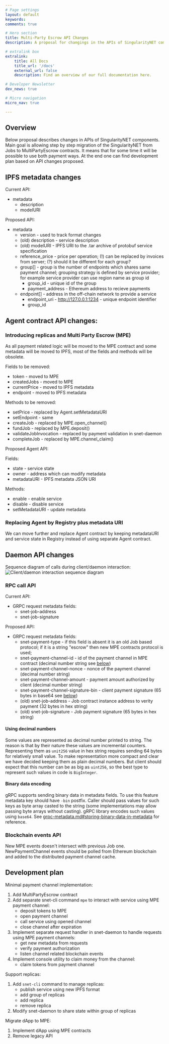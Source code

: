 ```yaml
---
# Page settings
layout: default
keywords:
comments: true

# Hero section
title: Multi-Party Escrow API Changes
description: A proposal for changings in the APIs of SingularityNET components.

# extralink box
extralink:
    title: All Docs
    title_url: '/docs'
    external_url: false
    description: Find an overview of our full documentation here.

# Developer Newsletter
dev_news: true

# Micro navigation
micro_nav: true

---
```


## Overview

Below proposal describes changes in APIs of SingularityNET components. Main
goal is allowing step by step migration of the SingularityNET from Jobs to
MultiPartyEscrow contracts. It means that for some time it will be possible to
use both payment ways. At the end one can find development plan based on API
changes proposed.

## IPFS metadata changes

Current API:

- metadata
  - description
  - modelURI

Proposed API:

- metadata
  - version - used to track format changes
  - (old) description - service description
  - (old) modelURI - IPFS URI to the .tar archive of protobuf service specification
  - reference_price - price per operation;
  (!) can be replaced by invoices from server;
  (?) should it be different for each group?
  - group[] - group is the number of endpoints which shares same payment channel; grouping strategy is defined by service provider; for example service provider can use region name as group id
    - group_id - unique id of the group
    - payment_address - Ethereum address to recieve payments
  - endpoint[] - address in the off-chain network to provide a service
    - endpoint_uri - http://127.0.0.1:1234 - unique endpoint identifier
    - group_id

## Agent contract API changes:

### Introducing replicas and Multi Party Escrow (MPE)

As all payment related logic will be moved to the MPE contract and some
metadata will be moved to IPFS, most of the fields and methods will be
obsolete.

Fields to be removed:
- token - moved to MPE
- createdJobs - moved to MPE
- currentPrice - moved to IPFS metadata
- endpoint - moved to IPFS metadata

Methods to be removed:
- setPrice - replaced by Agent.setMetadataURI
- setEndpoint - same
- createJob - replaced by MPE.open_channel()
- fundJob - replaced by MPE.deposit()
- validateJobInvocation - replaced by payment validation in snet-daemon
- completeJob - replaced by MPE.channel_claim()

Proposed Agent API:

Fields:
- state - service state
- owner - address which can modify metadata
- metadataURI - IPFS metadata JSON URI

Methods:
- enable - enable service
- disable - disable service
- setMetadataURI - update metadata

### Replacing Agent by Registry plus metadata URI

We can move further and replace Agent contract by keeping metadataURI and service
state in Registry instead of using separate Agent contract.

## Daemon API changes

Sequence diagram of calls during client/daemon interaction:
![Client/daemon interaction sequence diagram](/assets/img/clientDaemonInteractionSequenceDiagram.svg "Client/daemon interaction sequence diagram")

### RPC call API

Current API:

- GRPC request metadata fields:
  - snet-job-address
  - snet-job-signature

Proposed API:

- GRPC request metadata fields:
  - snet-payment-type - if this field is absent it is an old Job based protocol; if it is a string "escrow" then new MPE contracts protocol is used;
  - snet-payment-channel-id - id of the payment channel in MPE contract (decimal number string see [below](#using-decimal-numbers))
  - snet-payment-channel-nonce - nonce of the payment channel (decimal number string)
  - snet-payment-channel-amount - payment amount authorized by client (decimal number string)
  - snet-payment-channel-signature-bin - client payment signature (65 bytes in base64 see [below](#binary-data-encoding))
  - (old) snet-job-address - Job contract instance address to verity payment (32 bytes in hex string)
  - (old) snet-job-signature - Job payment signature (65 bytes in hex string)

#### Using decimal numbers

Some values are represented as decimal number printed to string. The reason is that by their nature these values are incremental counters. Representing them as ```unit256``` value in hex string requires sending 64 bytes for relatively small value. To make representation more compact and clear we have decided keeping them as plain decimal numbers. But client should expect that this number can be as big as ```uint256```, so the best type to represent such values in code is ```BigInteger```.

#### Binary data encoding

gRPC supports sending binary data in metadata fields. To use this feature metadata key should have ```-bin``` postfix. Caller should pass values for such keys as byte array casted to the string (some implementations may allow passing byte arrays without casting). gRPC library encodes such values using ```base64```. See [grpc-metadata.md#storing-binary-data-in-metadata](https://github.com/grpc/grpc-go/blob/master/Documentation/grpc-metadata.md#storing-binary-data-in-metadata) for reference.

### Blockchain events API

New MPE events doesn't intersect with previous Job one. NewPaymentChannel
events should be polled from Ethereum blockchain and added to the distributed
payment channel cache.

## Development plan

Minimal payment channel implementation:
1. Add MultiPartyEscrow contract
2. Add separate snet-cli command ```mpe``` to interact with service using MPE
   payment channel:
   - deposit tokens to MPE
   - open payment channel
   - call service using opened channel
   - close channel after expiration
3. Implement separate request handler in snet-daemon to handle requests using
   MPE payment channels:
   - get new metadata from requests
   - verify payment authorization
   - listen channel related blockchain events
4. Implement console utility to claim money from the channel:
   - claim tokens from payment channel

Support replicas:
1. Add ```snet-cli``` command to manage replicas:
   - publish service using new IPFS format
   - add group of replicas
   - add replica
   - remove replica
2. Modify snet-daemon to share state within group of replicas

Migrate dApp to MPE:
1. Implement dApp using MPE contracts
2. Remove legacy API
